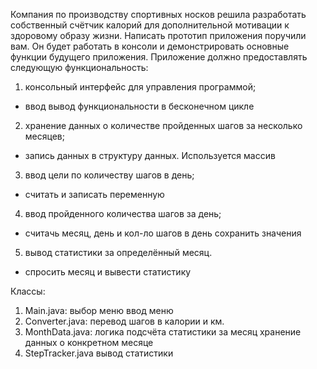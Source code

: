 Компания по производству спортивных носков решила разработать собственный счётчик калорий для дополнительной мотивации к здоровому образу жизни. Написать прототип приложения поручили вам. Он будет работать в консоли и демонстрировать основные функции будущего приложения.
Приложение должно предоставлять следующую функциональность:

1) консольный интерфейс для управления программой;
- ввод вывод функциональности в бесконечном цикле
2) хранение данных о количестве пройденных шагов за несколько месяцев;
- запись данных в структуру данных. Используется массив
3) ввод цели по количеству шагов в день;
- считать и записать переменную
4) ввод пройденного количества шагов за день;
- считачь месяц, день и кол-ло шагов в день сохранить значения 
5) вывод статистики за определённый месяц.
- спросить месяц и вывести статистику

Классы:
1) Main.java:
выбор меню 
ввод меню
2) Converter.java:
перевод шагов в калории и км.
3) MonthData.java:
логика подсчёта статистики за месяц 
хранение данных о конкретном месяце
4) StepTracker.java
вывод статистики 